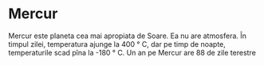 # Mercur

Mercur este planeta cea mai apropiata de Soare. Ea nu are atmosfera. În timpul
zilei, temperatura ajunge la 400 ° C, dar pe timp de noapte, temperaturile scad
pîna la -180 ° C. Un an pe Mercur are 88 de zile terestre
